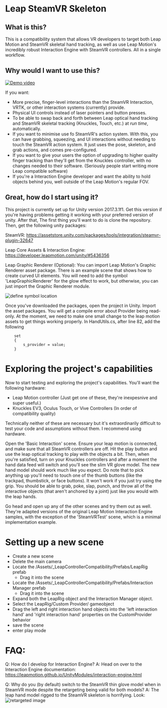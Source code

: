 # Leap SteamVR Skeleton
	  
## What is this?
This is a compatibility system that allows VR developers to target both Leap Motion and SteamVR skeletal hand tracking, as well as use Leap Motion's incredibly robust Interaction Engine with SteamVR controllers. All in a single workflow.

## Why would I want to use this?
[![Demo video](https://github.com/jcorvinus/LeapSteamVRSkeleton/blob/master/Docs/thumbnail.jpg)](http://www.youtube.com/watch?v=ghk21xVKhT0)

If you want:
- More precise, finger-level interactions than the SteamVR Interaction, VRTK, or other interaction systems (currently) provide.
- Physical UI controls instead of laser pointers and button presses.
- To be able to swap back and forth between Leap optical hand tracking and SteamVR skeletal tracking (Knuckles, Touch, etc.) at *run time*, automatically.
- If you want to minimise use fo SteamVR's action system. With this, you can have grabbing, squeezing, and UI interactions without needing to touch the SteamVR action system. It just uses the pose, skeleton, and grab actions, and comes pre-configured.
- If you want to give your users the option of upgrading to higher quality finger tracking than they'll get from the Knuckles controller, with no changes needed to their software. (Seriously people start writing more Leap compatible software)
- If you're a Interaction Engine developer and want the ability to hold objects behind you, well outside of the Leap Motion's regular FOV.

## Great, how do I start using it?
This project is currently set up for Unity version 2017.3.1f1. Get this version if you're having problems getting it working with your preferred version of unity. After that, The first thing you'll want to do is clone the repository. Then, get the following unity packages:

SteamVR:
https://assetstore.unity.com/packages/tools/integration/steamvr-plugin-32647

Leap Core Assets & Interaction Engine:
https://developer.leapmotion.com/unity/#5436356

Leap Graphic Renderer (Optional):
You can import Leap Motion's Graphic Renderer asset package. There is an example scene that shows how to create curved UI elements. You will need to add the symbol 'LeapGraphicRenderer' for the glow effect to work, but otherwise, you can just import the Graphic Renderer module.

![define symbol location](https://github.com/jcorvinus/LeapSteamVRSkeleton/blob/master/Docs/scripting%20define%20symbols.png "Define symbols")

Once you've downloaded the packages, open the project in Unity. Import the asset packages. You will get a compile error about Provider being read-only. At the moment, we need to make one small change to the leap motion assets to get things working properly. In HandUtils.cs, after line 82, add the following
```
	set
	{
		s_provider = value;
	}
```

# Exploring the project's capabilities	  
Now to start testing and exploring the project's capabilities. You'll want the following hardware:
- Leap Motion controller (Just get one of these, they're inexpesnive and super useful.)
- Knuckles EV3, Oculus Touch, or Vive Controllers (In order of compatibility quality)

Technically neither of these are necessary but it's extraordinarily difficult to test your code and assumptions without them. I recommend using hardware.

Open the 'Basic Interaction' scene. Ensure your leap motion is connected, and make sure that all SteamVR controllers are off. Hit the play button and use the leap optical tracking to play with the objects a bit. Then, when you're satisfied, turn on your Knuckles controllers and after a moment the hand data feed will switch and you'll see the slim VR glove model. The new hand model should work much like you expect. Do note that to pick anything up you'll need to touch one of the thumb buttons (like the trackpad, thumbstick, or face buttons). It won't work if you just try using the grip. You should be able to grab, poke, slap, punch, and throw all of the interactive objects (that aren't anchored by a joint) just like you would with the leap hands.

Go head and open up any of the other scenes and try them out as well. They're adapted versions of the original Leap Motion Interaction Engine samples, with the exception of the 'SteamVRTest' scene, which is a minimal implementation example.

# Setting up a new scene
- Create a new scene
- Delete the main camera
- Locate the /Assets/_LeapControllerCompatibility/Prefabs/LeapRig prefab
	- Drag it into the scene
- Locate the /Assets/_LeapControllerCompatibility/Prefabs/Interaction Manager prefab
	- Drag it into the scene
- Expand both the LeapRig object and the Interaction Manager object.
- Select the LeapRig/Custom Provider/ gameobject
- Drag the left and right interaction hand objects into the 'left interaction hand' and 'right interaction hand' properties on the CustomProvider behavior
- save the scene
- enter play mode

# FAQ:
Q: How do I develop for Interaction Engine?
A: Head on over to the Interaction Engine documentation: https://leapmotion.github.io/UnityModules/interaction-engine.html

Q: Why do you (by default) switch to the SteamVR thin glove model when in SteamVR mode despite the retargeting being valid for both models?
A: The leap hand model rigged to the SteamVR skeleton is horrifying. Look:
![retargeted image](https://github.com/jcorvinus/LeapSteamVRSkeleton/blob/master/Docs/SpookyRetargeting.png "Retargeting strangeness")

